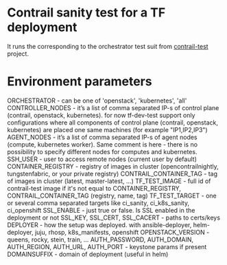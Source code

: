 # Contrail sanity test for a TF deployment

It runs the corresponding to the orchestrator test suit from [contrail-test](https://github.com/tungstenfabric/tf-test/tree/master) project.

# Environment parameters

ORCHESTRATOR - can be one of 'openstack', 'kubernetes', 'all'
CONTROLLER_NODES - it’s a list of comma separated IP-s of control plane (contrail, openstack, kubernetes). for now tf-dev-test support only configurations where all components of control plane (contrail, openstack, kubernetes) are placed one same machines (for example "IP1,IP2,IP3")
AGENT_NODES - it’s a list of comma separated IP-s of agent nodes (compute, kubernetes worker). Same comment is here - there is no possibility to specify different nodes for computes and kubernetes.
SSH_USER - user to access remote nodes (current user by default)
CONTAINER_REGISTRY - registry of images in cluster (opencontrailnightly, tungstenfabric, or your private registry)
CONTRAIL_CONTAINER_TAG - tag of images in cluster (latest, master-latest, ...)
TF_TEST_IMAGE - full id of contrail-test image if it's not equal to CONTAINER_REGISTRY, CONTRAIL_CONTAINER_TAG (registry, name, tag)
TF_TEST_TARGET - one or several comma separated targets like ci_sanity, ci_k8s_sanity, ci_openshift
SSL_ENABLE - just true or false. Is SSL enabled in the deployment or not
SSL_KEY, SSL_CERT, SSL_CACERT - paths to certs/keys
DEPLOYER - how the setup was deployed. with ansible-deployer, helm-deployer, juju, rhosp, k8s_manifests, openshift
OPENSTACK_VERSION - queens, rocky, stein, train, …
AUTH_PASSWORD, AUTH_DOMAIN, AUTH_REGION, AUTH_URL, AUTH_PORT - keystone params if present
DOMAINSUFFIX - domain of deployment (useful in helm)
